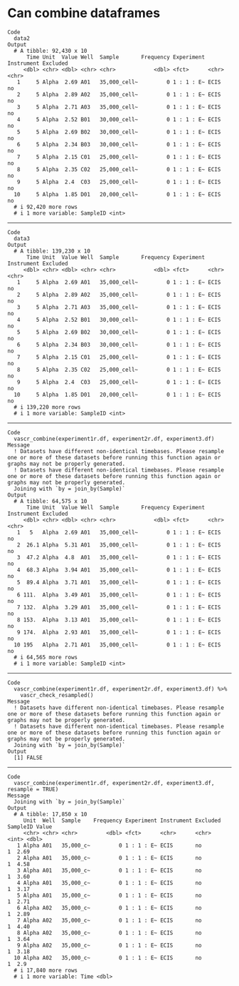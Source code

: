 # Can combine dataframes

    Code
      data2
    Output
      # A tibble: 92,430 x 10
          Time Unit  Value Well  Sample       Frequency Experiment Instrument Excluded
         <dbl> <chr> <dbl> <chr> <chr>            <dbl> <fct>      <chr>      <chr>   
       1     5 Alpha  2.69 A01   35,000_cell~         0 1 : 1 : E~ ECIS       no      
       2     5 Alpha  2.89 A02   35,000_cell~         0 1 : 1 : E~ ECIS       no      
       3     5 Alpha  2.71 A03   35,000_cell~         0 1 : 1 : E~ ECIS       no      
       4     5 Alpha  2.52 B01   30,000_cell~         0 1 : 1 : E~ ECIS       no      
       5     5 Alpha  2.69 B02   30,000_cell~         0 1 : 1 : E~ ECIS       no      
       6     5 Alpha  2.34 B03   30,000_cell~         0 1 : 1 : E~ ECIS       no      
       7     5 Alpha  2.15 C01   25,000_cell~         0 1 : 1 : E~ ECIS       no      
       8     5 Alpha  2.35 C02   25,000_cell~         0 1 : 1 : E~ ECIS       no      
       9     5 Alpha  2.4  C03   25,000_cell~         0 1 : 1 : E~ ECIS       no      
      10     5 Alpha  1.85 D01   20,000_cell~         0 1 : 1 : E~ ECIS       no      
      # i 92,420 more rows
      # i 1 more variable: SampleID <int>

---

    Code
      data3
    Output
      # A tibble: 139,230 x 10
          Time Unit  Value Well  Sample       Frequency Experiment Instrument Excluded
         <dbl> <chr> <dbl> <chr> <chr>            <dbl> <fct>      <chr>      <chr>   
       1     5 Alpha  2.69 A01   35,000_cell~         0 1 : 1 : E~ ECIS       no      
       2     5 Alpha  2.89 A02   35,000_cell~         0 1 : 1 : E~ ECIS       no      
       3     5 Alpha  2.71 A03   35,000_cell~         0 1 : 1 : E~ ECIS       no      
       4     5 Alpha  2.52 B01   30,000_cell~         0 1 : 1 : E~ ECIS       no      
       5     5 Alpha  2.69 B02   30,000_cell~         0 1 : 1 : E~ ECIS       no      
       6     5 Alpha  2.34 B03   30,000_cell~         0 1 : 1 : E~ ECIS       no      
       7     5 Alpha  2.15 C01   25,000_cell~         0 1 : 1 : E~ ECIS       no      
       8     5 Alpha  2.35 C02   25,000_cell~         0 1 : 1 : E~ ECIS       no      
       9     5 Alpha  2.4  C03   25,000_cell~         0 1 : 1 : E~ ECIS       no      
      10     5 Alpha  1.85 D01   20,000_cell~         0 1 : 1 : E~ ECIS       no      
      # i 139,220 more rows
      # i 1 more variable: SampleID <int>

---

    Code
      vascr_combine(experiment1r.df, experiment2r.df, experiment3.df)
    Message
      ! Datasets have different non-identical timebases. Please resample one or more of these datasets before running this function again or graphs may not be properly generated.
      ! Datasets have different non-identical timebases. Please resample one or more of these datasets before running this function again or graphs may not be properly generated.
      Joining with `by = join_by(Sample)`
    Output
      # A tibble: 64,575 x 10
          Time Unit  Value Well  Sample       Frequency Experiment Instrument Excluded
         <dbl> <chr> <dbl> <chr> <chr>            <dbl> <fct>      <chr>      <chr>   
       1   5   Alpha  2.69 A01   35,000_cell~         0 1 : 1 : E~ ECIS       no      
       2  26.1 Alpha  5.31 A01   35,000_cell~         0 1 : 1 : E~ ECIS       no      
       3  47.2 Alpha  4.8  A01   35,000_cell~         0 1 : 1 : E~ ECIS       no      
       4  68.3 Alpha  3.94 A01   35,000_cell~         0 1 : 1 : E~ ECIS       no      
       5  89.4 Alpha  3.71 A01   35,000_cell~         0 1 : 1 : E~ ECIS       no      
       6 111.  Alpha  3.49 A01   35,000_cell~         0 1 : 1 : E~ ECIS       no      
       7 132.  Alpha  3.29 A01   35,000_cell~         0 1 : 1 : E~ ECIS       no      
       8 153.  Alpha  3.13 A01   35,000_cell~         0 1 : 1 : E~ ECIS       no      
       9 174.  Alpha  2.93 A01   35,000_cell~         0 1 : 1 : E~ ECIS       no      
      10 195   Alpha  2.71 A01   35,000_cell~         0 1 : 1 : E~ ECIS       no      
      # i 64,565 more rows
      # i 1 more variable: SampleID <int>

---

    Code
      vascr_combine(experiment1r.df, experiment2r.df, experiment3.df) %>%
        vascr_check_resampled()
    Message
      ! Datasets have different non-identical timebases. Please resample one or more of these datasets before running this function again or graphs may not be properly generated.
      ! Datasets have different non-identical timebases. Please resample one or more of these datasets before running this function again or graphs may not be properly generated.
      Joining with `by = join_by(Sample)`
    Output
      [1] FALSE

---

    Code
      vascr_combine(experiment1r.df, experiment2r.df, experiment3.df, resample = TRUE)
    Message
      Joining with `by = join_by(Sample)`
    Output
      # A tibble: 17,850 x 10
         Unit  Well  Sample    Frequency Experiment Instrument Excluded SampleID Value
         <chr> <chr> <chr>         <dbl> <fct>      <chr>      <chr>       <int> <dbl>
       1 Alpha A01   35,000_c~         0 1 : 1 : E~ ECIS       no              1  2.69
       2 Alpha A01   35,000_c~         0 1 : 1 : E~ ECIS       no              1  4.58
       3 Alpha A01   35,000_c~         0 1 : 1 : E~ ECIS       no              1  3.60
       4 Alpha A01   35,000_c~         0 1 : 1 : E~ ECIS       no              1  3.17
       5 Alpha A01   35,000_c~         0 1 : 1 : E~ ECIS       no              1  2.71
       6 Alpha A02   35,000_c~         0 1 : 1 : E~ ECIS       no              1  2.89
       7 Alpha A02   35,000_c~         0 1 : 1 : E~ ECIS       no              1  4.40
       8 Alpha A02   35,000_c~         0 1 : 1 : E~ ECIS       no              1  3.64
       9 Alpha A02   35,000_c~         0 1 : 1 : E~ ECIS       no              1  3.18
      10 Alpha A02   35,000_c~         0 1 : 1 : E~ ECIS       no              1  2.9 
      # i 17,840 more rows
      # i 1 more variable: Time <dbl>

